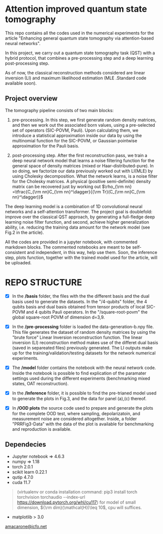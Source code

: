 # Attention improved quantum state tomography

This repo contains all the codes used in the numerical experiments for the article "Enhancing general quantum state tomography via attention-based neural networks". 

In this project, we carry out a quantum state tomography task (QST) with a hybrid protocol, that combines a pre-processing step and a deep learning post-processing step. 

As of now, the classical reconstruction methods considered are linear inversion (LI) and maximum likelihood estimation (MLE .Standard code available soon).

## Project overview

The tomography pipeline consists of two main blocks:

1. pre-processing. In this step, we first generate  random density matrices,  and then we work out the associated born values, using a pre-selected set of operators (SIC-POVM, Pauli). Upon calculating them, we introduce a statistical approximation inside our data by using the multinomial function for the SIC-POVM, or Gaussian pointwise approximation for the Pauli basis. 

2. post-processing step. After the first reconstruction pass, we train a deep neural network model that learns a noise filtering function for the general space of density matrices (mixed or Haar-distributed-pure). In so doing, we factorize  our data previously worked out with LI(MLE) by using Cholesky decomposition. What the network learns, is a noise filter for the Cholesky matrices. A physical (positive semi-definite) density matrix can be recovered just by working out $\rho_{\rm nn} =\tfrac{C_{\rm nn}C_{\rm nn}^\dagger}{{\rm Tr}(C_{\rm nn}C_{\rm nn}^\dagger)}$


The deep learning model is a combination of 1D convolutional neural networks and a self-attention transformer. The project goal is doublefold: improve over the classical QST approach, by generating a full-fledge deep learning noise filter function, and second, achieve higher generalization ability, i.e. reducing the training data amount for the network model (see Fig.2 in the article).

All the codes are provided in a jupyter notebook, with commented markdown blocks. The commented notebooks are meant to be self-consistent and independent, in this way, help use them.
Soon, the inference step, plots function, together with the trained model used for the article, will be uploaded.


# REPO STRUCTURE

- [x] In the **/basis** folder, the files with the the different basis and the dual basis used to generate the datasets. In the "/4-qubits" folder, the 4 qubits basis and dual basis obtained from tensor products of local SIC-POVM and 4 qubits Pauli operators. In the "/square-root-povm" the global square-root POVM of dimension d=3,9.


- [x] In the **/pre-processing** folder is loaded the data-generation-b.npy file. This file generates the dataset of random density matrices by using the "brute force" Linear Inversion reconstruction function. The linear inversion (LI) reconstruction method makes use of the differet dual basis (saved in separeated files) previously generated.  The LI outputs make up for the training/validation/testing datasets for the network numerical experiments. 


- [x] The **/model** folder contains the notebook with the neural network code. Inside the notebook is possible to find explication of the paramater settings used during the different experiments (benchmarking mixed states, OAT reconstruction).

- [x] In the **/Inference** folder, it is possible to find the pre-trianed model used to generate the plots in Fig.3, and the data for panel (a),(c) thereof.

- [x] In **/OOD plots** the source code used to prepare and generate the plots for the complete OOD test, where sampling, depolarizatoin, and measurement noise are considered altogether. Inside, a folder "PRRFig3-Data" with the data of the plot is available for benchmarking and reproduction is available.

## Dependecies

- Jupyter notebook => 4.6.3 
- numpy => 1.18
- torch 2.0.1
- scikit learn 0.22.1
- qutip 4.7.0
- cuda 11.7 
>(virtualenv or conda installation command: pip3 install torch torchvision torchaudio --index-url https://download.pytorch.org/whl/cu117)
> for model of small dimension,  ${\rm dim}(\mathcal{H})\leq 10$, cpu will suffices.

- matplotlib > 3.0
  
<amacarone@icfo.net>
